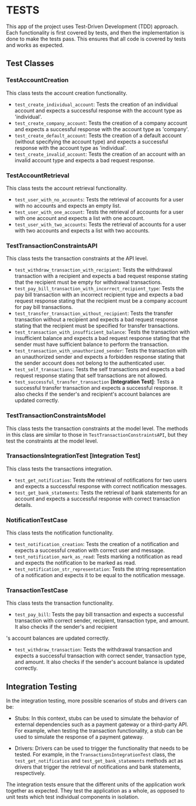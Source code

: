 # TESTS

This app of the project uses Test-Driven Development (TDD) approach. Each functionality is first covered by tests, and then the implementation is done to make the tests pass. This ensures that all code is covered by tests and works as expected.

## Test Classes

### TestAccountCreation

This class tests the account creation functionality.

- `test_create_individual_account`: Tests the creation of an individual account and expects a successful response with the account type as 'individual'.
- `test_create_company_account`: Tests the creation of a company account and expects a successful response with the account type as 'company'.
- `test_create_default_account`: Tests the creation of a default account (without specifying the account type) and expects a successful response with the account type as 'individual'.
- `test_create_invalid_account`: Tests the creation of an account with an invalid account type and expects a bad request response.

### TestAccountRetrieval

This class tests the account retrieval functionality.

- `test_user_with_no_accounts`: Tests the retrieval of accounts for a user with no accounts and expects an empty list.
- `test_user_with_one_account`: Tests the retrieval of accounts for a user with one account and expects a list with one account.
- `test_user_with_two_accounts`: Tests the retrieval of accounts for a user with two accounts and expects a list with two accounts.

### TestTransactionConstraintsAPI

This class tests the transaction constraints at the API level.

- `test_withdraw_transaction_with_recipient`: Tests the withdrawal transaction with a recipient and expects a bad request response stating that the recipient must be empty for withdrawal transactions.
- `test_pay_bill_transaction_with_incorrect_recipient_type`: Tests the pay bill transaction with an incorrect recipient type and expects a bad request response stating that the recipient must be a company account for pay bill transactions.
- `test_transfer_transaction_without_recipient`: Tests the transfer transaction without a recipient and expects a bad request response stating that the recipient must be specified for transfer transactions.
- `test_transaction_with_insufficient_balance`: Tests the transaction with insufficient balance and expects a bad request response stating that the sender must have sufficient balance to perform the transaction.
- `test_transaction_with_unauthorized_sender`: Tests the transaction with an unauthorized sender and expects a forbidden response stating that the sender account does not belong to the authenticated user.
- `test_self_transactions`: Tests the self transactions and expects a bad request response stating that self transactions are not allowed.
- `test_successful_transfer_transaction` **[Integration Test]**: Tests a successful transfer transaction and expects a successful response. It also checks if the sender's and recipient's account balances are updated correctly.

### TestTransactionConstraintsModel

This class tests the transaction constraints at the model level. The methods in this class are similar to those in `TestTransactionConstraintsAPI`, but they test the constraints at the model level.

### TransactionsIntegrationTest **[Integration Test]**

This class tests the transactions integration.

- `test_get_notificatios`: Tests the retrieval of notifications for two users and expects a successful response with correct notification messages.
- `test_get_bank_statements`: Tests the retrieval of bank statements for an account and expects a successful response with correct transaction details.

### NotificationTestCase

This class tests the notification functionality.

- `test_notification_creation`: Tests the creation of a notification and expects a successful creation with correct user and message.
- `test_notification_mark_as_read`: Tests marking a notification as read and expects the notification to be marked as read.
- `test_notification_str_representation`: Tests the string representation of a notification and expects it to be equal to the notification message.

### TransactionTestCase

This class tests the transaction functionality.

- `test_pay_bill`: Tests the pay bill transaction and expects a successful transaction with correct sender, recipient, transaction type, and amount. It also checks if the sender's and recipient

's account balances are updated correctly.
- `test_withdraw_transaction`: Tests the withdrawal transaction and expects a successful transaction with correct sender, transaction type, and amount. It also checks if the sender's account balance is updated correctly.

## Integration Testing

In the integration testing, more possible scenarios of stubs and drivers can be:

- Stubs: In this context, stubs can be used to simulate the behavior of external dependencies such as a payment gateway or a third-party API. For example, when testing the transaction functionality, a stub can be used to simulate the response of a payment gateway.

- Drivers: Drivers can be used to trigger the functionality that needs to be tested. For example, in the `TransactionsIntegrationTest` class, the `test_get_notificatios` and `test_get_bank_statements` methods act as drivers that trigger the retrieval of notifications and bank statements, respectively.

The integration tests ensure that the different units of the application work together as expected. They test the application as a whole, as opposed to unit tests which test individual components in isolation.